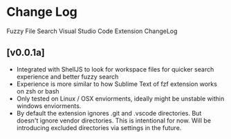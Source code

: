 # Change Log
Fuzzy File Search Visual Studio Code Extension ChangeLog

## [v0.0.1a]
- Integrated with ShellJS to look for workspace files for quicker search experience and better fuzzy search
- Experience is more similar to how Sublime Text of fzf extension works on zsh or bash
- Only tested on Linux / OSX enviorments, ideally might be unstable within windows enviorments.
- By default the extension ignores .git and .vscode directories. But doesn't ignore vendor directories. This is intentional for now. Will be introducing excluded directories via settings in the future.
